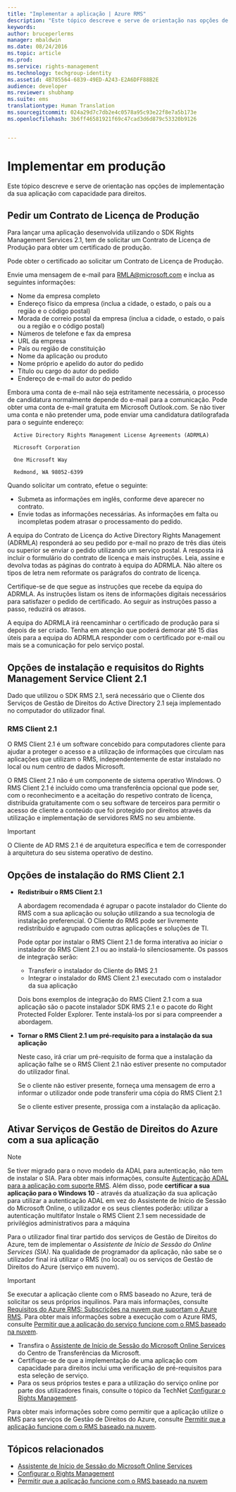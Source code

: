```yaml
---
title: "Implementar a aplicação | Azure RMS"
description: "Este tópico descreve e serve de orientação nas opções de implementação da sua aplicação com capacidade para direitos"
keywords: 
author: bruceperlerms
manager: mbaldwin
ms.date: 08/24/2016
ms.topic: article
ms.prod: 
ms.service: rights-management
ms.technology: techgroup-identity
ms.assetid: 4B785564-6839-49ED-A243-E2A6DFF88B2E
audience: developer
ms.reviewer: shubhamp
ms.suite: ems
translationtype: Human Translation
ms.sourcegitcommit: 024a29d7c7db2e4c0578a95c93e22f8e7a5b173e
ms.openlocfilehash: 3b6ff46581921f69c47cad3d6d879c53320b9126


---
```


# Implementar em produção


Este tópico descreve e serve de orientação nas opções de implementação da sua aplicação com capacidade para direitos.

## Pedir um Contrato de Licença de Produção

 Para lançar uma aplicação desenvolvida utilizando o SDK Rights Management Services 2.1, tem de solicitar um Contrato de Licença de Produção para obter um certificado de produção.

Pode obter o certificado ao solicitar um Contrato de Licença de Produção.

Envie uma mensagem de e-mail para [RMLA@microsoft.com](mailto:rmla@microsoft.com) e inclua as seguintes informações:

- Nome da empresa completo
- Endereço físico da empresa (inclua a cidade, o estado, o país ou a região e o código postal)
- Morada de correio postal da empresa (inclua a cidade, o estado, o país ou a região e o código postal)
- Números de telefone e fax da empresa
- URL da empresa
- País ou região de constituição
- Nome da aplicação ou produto
- Nome próprio e apelido do autor do pedido
- Título ou cargo do autor do pedido
- Endereço de e-mail do autor do pedido

Embora uma conta de e-mail não seja estritamente necessária, o processo de candidatura normalmente depende do e-mail para a comunicação. Pode obter uma conta de e-mail gratuita em Microsoft Outlook.com. Se não tiver uma conta e não pretender uma, pode enviar uma candidatura datilografada para o seguinte endereço:

      Active Directory Rights Management License Agreements (ADRMLA)

      Microsoft Corporation

      One Microsoft Way

      Redmond, WA 98052-6399

Quando solicitar um contrato, efetue o seguinte:
- Submeta as informações em inglês, conforme deve aparecer no contrato.
- Envie todas as informações necessárias. As informações em falta ou incompletas podem atrasar o processamento do pedido.

A equipa do Contrato de Licença do Active Directory Rights Management (ADRMLA) responderá ao seu pedido por e-mail no prazo de três dias úteis ou superior se enviar o pedido utilizando um serviço postal. A resposta irá incluir o formulário do contrato de licença e mais instruções. Leia, assine e devolva todas as páginas do contrato à equipa do ADRMLA. Não altere os tipos de letra nem reformate os parágrafos do contrato de licença.

Certifique-se de que segue as instruções que recebe da equipa do ADRMLA. As instruções listam os itens de informações digitais necessários para satisfazer o pedido de certificado. Ao seguir as instruções passo a passo, reduzirá os atrasos.

A equipa do ADRMLA irá reencaminhar o certificado de produção para si depois de ser criado. Tenha em atenção que poderá demorar até 15 dias úteis para a equipa do ADRMLA responder com o certificado por e-mail ou mais se a comunicação for pelo serviço postal.


## Opções de instalação e requisitos do Rights Management Service Client 2.1

Dado que utilizou o SDK RMS 2.1, será necessário que o Cliente dos Serviços de Gestão de Direitos do Active Directory 2.1 seja implementado no computador do utilizador final.

### RMS Client 2.1

O RMS Client 2.1 é um software concebido para computadores cliente para ajudar a proteger o acesso e a utilização de informações que circulam nas aplicações que utilizam o RMS, independentemente de estar instalado no local ou num centro de dados Microsoft.

O RMS Client 2.1 não é um componente de sistema operativo Windows. O RMS Client 2.1 é incluído como uma transferência opcional que pode ser, com o reconhecimento e a aceitação do respetivo contrato de licença, distribuída gratuitamente com o seu software de terceiros para permitir o acesso de cliente a conteúdo que foi protegido por direitos através da utilização e implementação de servidores RMS no seu ambiente.


> [!IMPORTANT]
> O Cliente de AD RMS 2.1 é de arquitetura específica e tem de corresponder à arquitetura do seu sistema operativo de destino.


## Opções de instalação do RMS Client 2.1

-   **Redistribuir o RMS Client 2.1**

    A abordagem recomendada é agrupar o pacote instalador do Cliente do RMS com a sua aplicação ou solução utilizando a sua tecnologia de instalação preferencial. O Cliente do RMS pode ser livremente redistribuído e agrupado com outras aplicações e soluções de TI.

    Pode optar por instalar o RMS Client 2.1 de forma interativa ao iniciar o instalador do RMS Client 2.1 ou ao instalá-lo silenciosamente. Os passos de integração serão:

    -   Transferir o instalador do Cliente do RMS 2.1
    -   Integrar o instalador do RMS Client 2.1 executado com o instalador da sua aplicação

    Dois bons exemplos de integração do RMS Client 2.1 com a sua aplicação são o pacote instalador SDK RMS 2.1 e o pacote do Right Protected Folder Explorer. Tente instalá-los por si para compreender a abordagem.

-   **Tornar o RMS Client 2.1 um pré-requisito para a instalação da sua aplicação**

    Neste caso, irá criar um pré-requisito de forma que a instalação da aplicação falhe se o RMS Client 2.1 não estiver presente no computador do utilizador final.

    Se o cliente não estiver presente, forneça uma mensagem de erro a informar o utilizador onde pode transferir uma cópia do RMS Client 2.1

    Se o cliente estiver presente, prossiga com a instalação da aplicação.

## Ativar Serviços de Gestão de Direitos do Azure com a sua aplicação

> [!NOTE]
> Se tiver migrado para o novo modelo da ADAL para autenticação, não tem de instalar o SIA. Para obter mais informações, consulte [Autenticação ADAL para a aplicação com suporte RMS](adal-auth.md).
> Além disso, pode **certificar a sua aplicação para o Windows 10** - através da atualização da sua aplicação para utilizar a autenticação ADAL em vez do Assistente de Início de Sessão do Microsoft Online, o utilizador e os seus clientes poderão: utilizar a autenticação multifator Instale o RMS Client 2.1 sem necessidade de privilégios administrativos para a máquina


Para o utilizador final tirar partido dos serviços de Gestão de Direitos do Azure, tem de implementar o *Assistente de Início de Sessão do Online Services (SIA)*. Na qualidade de programador da aplicação, não sabe se o utilizador final irá utilizar o RMS (no local) ou os serviços de Gestão de Direitos do Azure (serviço em nuvem).


> [!IMPORTANT]
> Se executar a aplicação cliente com o RMS baseado no Azure, terá de solicitar os seus próprios inquilinos. Para mais informações, consulte [Requisitos do Azure RMS: Subscrições na nuvem que suportam o Azure RMS](../get-started/requirements-subscriptions.md).
> Para obter mais informações sobre a execução com o Azure RMS, consulte [Permitir que a aplicação do serviço funcione com o RMS baseado na nuvem](how-to-use-file-api-with-aadrm-cloud.md).

-   Transfira o [Assistente de Início de Sessão do Microsoft Online Services](http://www.microsoft.com/en-us/download/details.aspx?id=28177) do Centro de Transferências da Microsoft.
-   Certifique-se de que a implementação de uma aplicação com capacidade para direitos inclui uma verificação de pré-requisitos para esta seleção de serviço.
-   Para os seus próprios testes e para a utilização do serviço online por parte dos utilizadores finais, consulte o tópico da TechNet [Configurar o Rights Management](https://TechNet.Microsoft.Com/en-us/library/jj585002.aspx).

Para obter mais informações sobre como permitir que a aplicação utilize o RMS para serviços de Gestão de Direitos do Azure, consulte [Permitir que a aplicação funcione com o RMS baseado na nuvem](how-to-use-file-api-with-aadrm-cloud.md).

## Tópicos relacionados

* [Assistente de Início de Sessão do Microsoft Online Services](http://www.microsoft.com/en-us/download/details.aspx?id=28177)
* [Configurar o Rights Management](https://TechNet.Microsoft.Com/en-us/library/jj585002.aspx)
* [Permitir que a aplicação funcione com o RMS baseado na nuvem](how-to-use-file-api-with-aadrm-cloud.md)
 

 



<!--HONumber=Aug16_HO4-->


